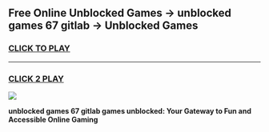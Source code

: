 
## Free Online Unblocked Games → unblocked games 67 gitlab → Unblocked Games
<h3>
<a href="https://premium.freeplayer.one?title=unblocked_games_67_gitlab&ref=21F">CLICK TO PLAY</a></h3>
<hr>

<h3>
<a href="https://premium.freeplayer.one?title=unblocked_games_67_gitlab&ref=21F">CLICK 2 PLAY</a>
  
</h3>

<a href="https://premium.freeplayer.one?title=unblocked_games_67_gitlab&ref=21F/"><img src="https://clearcache.store/games.png"></a>


**unblocked games 67 gitlab games unblocked: Your Gateway to Fun and Accessible Online Gaming**
